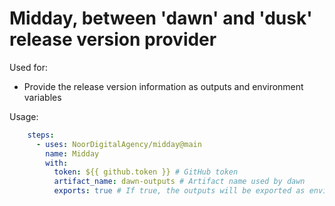 # Midday, between 'dawn' and 'dusk' release version provider

Used for:
- Provide the release version information as outputs and environment variables

Usage:
```yaml
    steps:
      - uses: NoorDigitalAgency/midday@main
        name: Midday
        with:
          token: ${{ github.token }} # GitHub token
          artifact_name: dawn-outputs # Artifact name used by dawn
          exports: true # If true, the outputs will be exported as environment variables
```
